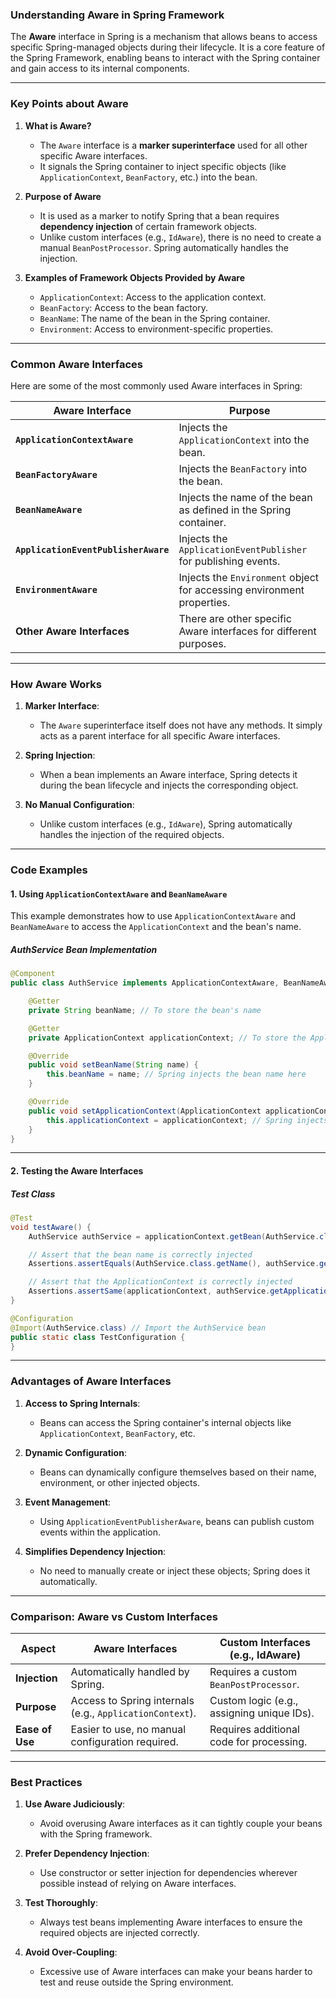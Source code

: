 ### **Understanding Aware in Spring Framework**

The **Aware** interface in Spring is a mechanism that allows beans to access specific Spring-managed objects during their lifecycle. It is a core feature of the Spring Framework, enabling beans to interact with the Spring container and gain access to its internal components.

---

### **Key Points about Aware**

1. **What is Aware?**
   - The `Aware` interface is a **marker superinterface** used for all other specific Aware interfaces.
   - It signals the Spring container to inject specific objects (like `ApplicationContext`, `BeanFactory`, etc.) into the bean.

2. **Purpose of Aware**
   - It is used as a marker to notify Spring that a bean requires **dependency injection** of certain framework objects.
   - Unlike custom interfaces (e.g., `IdAware`), there is no need to create a manual `BeanPostProcessor`. Spring automatically handles the injection.

3. **Examples of Framework Objects Provided by Aware**
   - `ApplicationContext`: Access to the application context.
   - `BeanFactory`: Access to the bean factory.
   - `BeanName`: The name of the bean in the Spring container.
   - `Environment`: Access to environment-specific properties.

---

### **Common Aware Interfaces**

Here are some of the most commonly used Aware interfaces in Spring:

| **Aware Interface**                 | **Purpose**                                                   |
|-------------------------------------|---------------------------------------------------------------|
| **`ApplicationContextAware`**       | Injects the `ApplicationContext` into the bean.              |
| **`BeanFactoryAware`**              | Injects the `BeanFactory` into the bean.                     |
| **`BeanNameAware`**                 | Injects the name of the bean as defined in the Spring container. |
| **`ApplicationEventPublisherAware`**| Injects the `ApplicationEventPublisher` for publishing events. |
| **`EnvironmentAware`**              | Injects the `Environment` object for accessing environment properties. |
| **Other Aware Interfaces**          | There are other specific Aware interfaces for different purposes. |

---

### **How Aware Works**

1. **Marker Interface**:
   - The `Aware` superinterface itself does not have any methods. It simply acts as a parent interface for all specific Aware interfaces.

2. **Spring Injection**:
   - When a bean implements an Aware interface, Spring detects it during the bean lifecycle and injects the corresponding object.

3. **No Manual Configuration**:
   - Unlike custom interfaces (e.g., `IdAware`), Spring automatically handles the injection of the required objects.

---

### **Code Examples**

#### **1. Using `ApplicationContextAware` and `BeanNameAware`**

This example demonstrates how to use `ApplicationContextAware` and `BeanNameAware` to access the `ApplicationContext` and the bean's name.

##### **AuthService Bean Implementation**
```java
@Component
public class AuthService implements ApplicationContextAware, BeanNameAware {

    @Getter
    private String beanName; // To store the bean's name

    @Getter
    private ApplicationContext applicationContext; // To store the ApplicationContext

    @Override
    public void setBeanName(String name) {
        this.beanName = name; // Spring injects the bean name here
    }

    @Override
    public void setApplicationContext(ApplicationContext applicationContext) throws BeansException {
        this.applicationContext = applicationContext; // Spring injects the ApplicationContext here
    }
}
```

---

#### **2. Testing the Aware Interfaces**

##### **Test Class**
```java
@Test
void testAware() {
    AuthService authService = applicationContext.getBean(AuthService.class);

    // Assert that the bean name is correctly injected
    Assertions.assertEquals(AuthService.class.getName(), authService.getBeanName());

    // Assert that the ApplicationContext is correctly injected
    Assertions.assertSame(applicationContext, authService.getApplicationContext());
}

@Configuration
@Import(AuthService.class) // Import the AuthService bean
public static class TestConfiguration {
}
```

---

### **Advantages of Aware Interfaces**

1. **Access to Spring Internals**:
   - Beans can access the Spring container's internal objects like `ApplicationContext`, `BeanFactory`, etc.

2. **Dynamic Configuration**:
   - Beans can dynamically configure themselves based on their name, environment, or other injected objects.

3. **Event Management**:
   - Using `ApplicationEventPublisherAware`, beans can publish custom events within the application.

4. **Simplifies Dependency Injection**:
   - No need to manually create or inject these objects; Spring does it automatically.

---

### **Comparison: Aware vs Custom Interfaces**

| **Aspect**                 | **Aware Interfaces**                                | **Custom Interfaces (e.g., IdAware)**          |
|----------------------------|----------------------------------------------------|-----------------------------------------------|
| **Injection**              | Automatically handled by Spring.                   | Requires a custom `BeanPostProcessor`.         |
| **Purpose**                | Access to Spring internals (e.g., `ApplicationContext`). | Custom logic (e.g., assigning unique IDs).     |
| **Ease of Use**            | Easier to use, no manual configuration required.   | Requires additional code for processing.       |

---

### **Best Practices**

1. **Use Aware Judiciously**:
   - Avoid overusing Aware interfaces as it can tightly couple your beans with the Spring framework.

2. **Prefer Dependency Injection**:
   - Use constructor or setter injection for dependencies wherever possible instead of relying on Aware interfaces.

3. **Test Thoroughly**:
   - Always test beans implementing Aware interfaces to ensure the required objects are injected correctly.

4. **Avoid Over-Coupling**:
   - Excessive use of Aware interfaces can make your beans harder to test and reuse outside the Spring environment.
